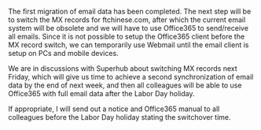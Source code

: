 The first migration of email data has been completed. The next step will be to switch the MX records for ftchinese.com, after which the current email system will be obsolete and we will have to use Office365 to send/receive all emails. Since it is not possible to setup the Office365 client before the MX record switch, we can temporarily use Webmail until the email client is setup on PCs and mobile devices.

We are in discussions with Superhub about switching MX records next Friday, which will give us time to achieve a second synchronization of email data by the end of next week, and then all colleagues will be able to use Office365 with full email data after the Labor Day holiday.

If appropriate, I will send out a notice and Office365 manual to all colleagues before the Labor Day holiday stating the switchover time.
